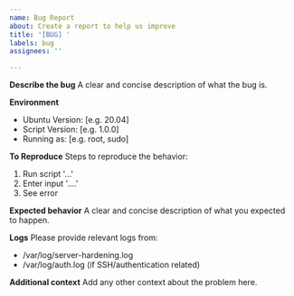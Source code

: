 ```yaml
---
name: Bug Report
about: Create a report to help us improve
title: '[BUG] '
labels: bug
assignees: ''

---
```


**Describe the bug**
A clear and concise description of what the bug is.

**Environment**
- Ubuntu Version: [e.g. 20.04]
- Script Version: [e.g. 1.0.0]
- Running as: [e.g. root, sudo]

**To Reproduce**
Steps to reproduce the behavior:
1. Run script '...'
2. Enter input '....'
3. See error

**Expected behavior**
A clear and concise description of what you expected to happen.

**Logs**
Please provide relevant logs from:
- /var/log/server-hardening.log
- /var/log/auth.log (if SSH/authentication related)

**Additional context**
Add any other context about the problem here.